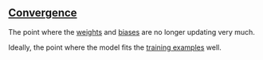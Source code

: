 ## [Convergence](#convergence)

The point where the [weights](#weight) and [biases](#bias) are no longer updating very much.

Ideally, the point where the model fits the [training examples](#training-examples) well.


